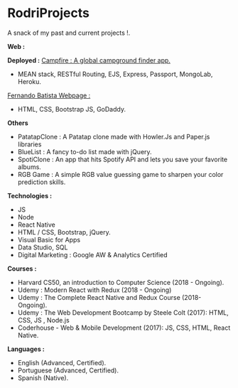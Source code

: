 # RodriProjects

A snack of my past and current projects !.

**Web :**

**Deployed :**
[Campfire : A global campground finder app.](https://protected-bayou-93766.herokuapp.com)
- MEAN stack, RESTful Routing, EJS, Express, Passport, MongoLab, Heroku.

[Fernando Batista Webpage :](http://www.fernandoarielbatista.com)
- HTML, CSS, Bootstrap JS, GoDaddy.

**Others**
- PatatapClone : A Patatap clone made with Howler.Js and Paper.js libraries
- BlueList : A fancy to-do list made with jQuery.
- SpotiClone : An app that hits Spotify API and lets you save your favorite albums.
- RGB Game : A simple RGB value guessing game to sharpen your color prediction skills.

**Technologies :**
- JS
- Node
- React Native
- HTML / CSS, Bootstrap, jQuery.
- Visual Basic for Apps
- Data Studio, SQL
- Digital Marketing : Google AW & Analytics Certified

**Courses :**
- Harvard CS50, an introduction to Computer Science (2018 - Ongoing).
- Udemy : Modern React with Redux (2018 - Ongoing)
- Udemy : The Complete React Native and Redux Course (2018- Ongoing).
- Udemy : The Web Development Bootcamp by Steele Colt (2017): HTML, CSS, JS , Node.js
- Coderhouse - Web & Mobile Development (2017): JS, CSS, HTML, React Native.

**Languages :**
- English (Advanced, Certified).
- Portuguese (Advanced, Certified).
- Spanish (Native).
